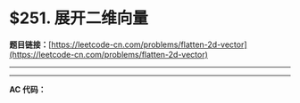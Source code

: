 # $251. 展开二维向量

**题目链接：**[https://leetcode-cn.com/problems/flatten-2d-vector](https://leetcode-cn.com/problems/flatten-2d-vector)

---

<Cards card="leetcode_251_flatten-2d-vector"></Cards>

---

**AC 代码：**

```java

```